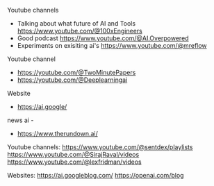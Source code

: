 Youtube channels
- Talking about what future of AI and Tools https://www.youtube.com/@100xEngineers
- Good podcast https://www.youtube.com/@AI.Overpowered 
- Experiments on exisiting ai's https://www.youtube.com/@mreflow

Youtube channel 
- https://youtube.com/@TwoMinutePapers
- https://youtube.com/@Deeplearningai

Website 
- https://ai.google/


news ai -
- https://www.therundown.ai/

Youtube channels:
  https://www.youtube.com/@sentdex/playlists
  https://www.youtube.com/@SirajRaval/videos
  https://www.youtube.com/@lexfridman/videos

Websites:
  https://ai.googleblog.com/
  https://openai.com/blog
